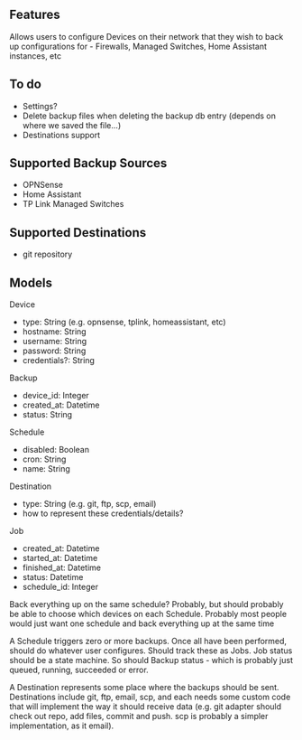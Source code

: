 ## Features

Allows users to configure Devices on their network that they wish to back up configurations for - Firewalls, Managed Switches, Home Assistant instances, etc

## To do

- Settings?
- Delete backup files when deleting the backup db entry (depends on where we saved the file...)
- Destinations support

## Supported Backup Sources

- OPNSense
- Home Assistant
- TP Link Managed Switches

## Supported Destinations

- git repository

## Models

Device

- type: String (e.g. opnsense, tplink, homeassistant, etc)
- hostname: String
- username: String
- password: String
- credentials?: String

Backup

- device_id: Integer
- created_at: Datetime
- status: String

Schedule

- disabled: Boolean
- cron: String
- name: String

Destination

- type: String (e.g. git, ftp, scp, email)
- how to represent these credentials/details?

Job

- created_at: Datetime
- started_at: Datetime
- finished_at: Datetime
- status: Datetime
- schedule_id: Integer

Back everything up on the same schedule? Probably, but should probably be able to choose which devices on each Schedule.
Probably most people would just want one schedule and back everything up at the same time

A Schedule triggers zero or more backups. Once all have been performed, should do whatever user configures. Should track these as Jobs. Job status should be a state machine. So should Backup status - which is probably just queued, running, succeeded or error.

A Destination represents some place where the backups should be sent. Destinations include git, ftp, email, scp, and each needs some custom code that will implement the way it should receive data (e.g. git adapter should check out repo, add files, commit and push. scp is probably a simpler implementation, as it email).
